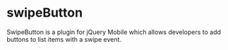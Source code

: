 # swipeButton

SwipeButton is a plugin for jQuery Mobile which allows developers to add buttons to list items with a swipe event.